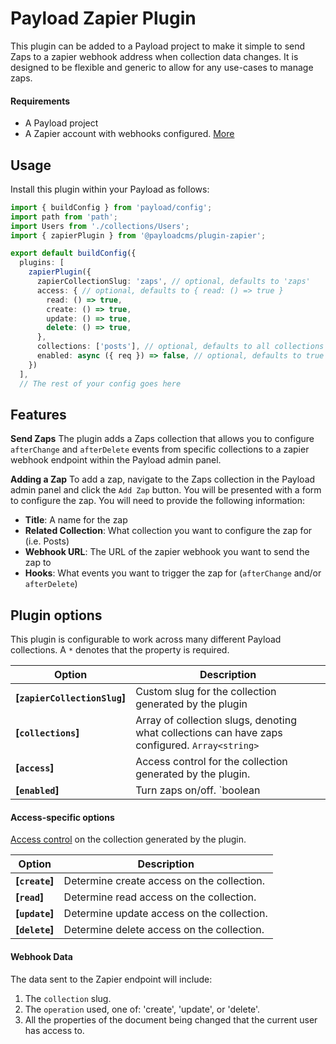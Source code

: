 # Payload Zapier Plugin

This plugin can be added to a Payload project to make it simple to send Zaps to a zapier webhook address when collection data changes. It is designed to be flexible and generic to allow for any use-cases to manage zaps.

#### Requirements

- A Payload project
- A Zapier account with webhooks configured. [More](https://zapier.com/help/create/code-webhooks/trigger-zaps-from-webhooks)

## Usage

Install this plugin within your Payload as follows:

```ts
import { buildConfig } from 'payload/config';
import path from 'path';
import Users from './collections/Users';
import { zapierPlugin } from '@payloadcms/plugin-zapier';

export default buildConfig({
  plugins: [
    zapierPlugin({
      zapierCollectionSlug: 'zaps', // optional, defaults to 'zaps'
      access: { // optional, defaults to { read: () => true }
        read: () => true,
        create: () => true,
        update: () => true,
        delete: () => true,
      },
      collections: ['posts'], // optional, defaults to all collections
      enabled: async ({ req }) => false, // optional, defaults to true
    })
  ],
  // The rest of your config goes here
```

## Features

**Send Zaps**
The plugin adds a Zaps collection that allows you to configure `afterChange` and `afterDelete` events from specific collections to a zapier webhook endpoint within the Payload admin panel.

**Adding a Zap**
To add a zap, navigate to the Zaps collection in the Payload admin panel and click the `Add Zap` button. You will be presented with a form to configure the zap. You will need to provide the following information:
  - **Title**: A name for the zap
  - **Related Collection**: What collection you want to configure the zap for (i.e. Posts)
  - **Webhook URL**: The URL of the zapier webhook you want to send the zap to
  - **Hooks**: What events you want to trigger the zap for (`afterChange` and/or `afterDelete`)

## Plugin options

This plugin is configurable to work across many different Payload collections. A `*` denotes that the property is required.

| Option                        | Description |
| ----------------------------- | ----------- |
| **[`zapierCollectionSlug`]**  | Custom slug for the collection generated by the plugin |
| **[`collections`]**           | Array of collection slugs, denoting what collections can have zaps configured. `Array<string>` |
| **[`access`]**                | Access control for the collection generated by the plugin. |
| **[`enabled`]**               | Turn zaps on/off. `boolean | () => boolean | async () => boolean` |

#### Access-specific options

[Access control](https://payloadcms.com/docs/access-control/collections) on the collection generated by the plugin.

| Option                     | Description                                                                                                     |
|----------------------------|-----------------------------------------------------------------------------------------------------------------|
| **[`create`]**             | Determine create access on the collection.                                                                      |
| **[`read`]**               | Determine read access on the collection.                                                                        |
| **[`update`]**             | Determine update access on the collection.                                                                      |
| **[`delete`]**             | Determine delete access on the collection.                                                                      |


#### Webhook Data

The data sent to the Zapier endpoint will include:

1. The `collection` slug.
1. The `operation` used, one of: 'create', 'update', or 'delete'.
1. All the properties of the document being changed that the current user has access to.
